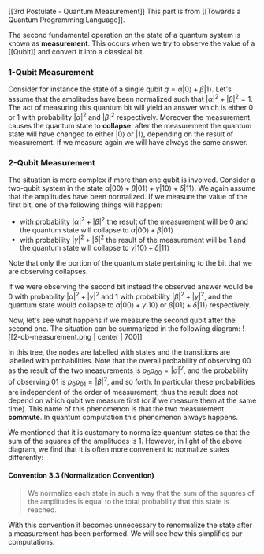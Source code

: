 [[3rd Postulate - Quantum Measurement]]
This part is from [[Towards a Quantum Programming Language]]. 

The second fundamental operation on the state of a quantum system is known as **measurement**.
This occurs when we try to observe the value of a [[Qubit]] and convert it into a classical bit. 
### 1-Qubit Measurement
Consider for instance the state of a single qubit $q = \alpha|0\rangle + \beta|1\rangle$. 
Let's assume that the amplitudes have been normalized such that $|\alpha|^2+|\beta|^2 = 1$. 
The act of measuring this quantum bit will yield an answer which is either $0$ or $1$ with probability $|\alpha|^2$ and $|\beta|^2$ respectively. 
Moreover the measurement causes the quantum state to **collapse**: after the measurement the quantum state will have changed to either $|0\rangle$ or $|1\rangle$, depending on the result of measurement. 
If we measure again we will have always the same answer. 
### 2-Qubit Measurement
The situation is more complex if more than one qubit is involved. Consider a two-qubit system in the state $\alpha|00\rangle + \beta|01\rangle + \gamma|10\rangle + \delta|11\rangle$. 
We again assume that the amplitudes have been normalized. 
If we measure the value of the first bit, one of the following things will happen: 
- with probability $|\alpha|^2 + |\beta|^2$ the result of the measurement will be $0$ and the quantum state will collapse to $\alpha|00\rangle + \beta|01\rangle$
- with probability $|\gamma|^2+ |\delta|^2$ the result of the measurement will be 1 and the quantum state will collapse to $\gamma|10\rangle + \delta|11\rangle$ 

Note that only the portion of the quantum state pertaining to the bit that we are observing collapses. 

If we were observing the second bit instead the observed answer would be $0$ with probability $|\alpha|^2 + |\gamma|^2$ and $1$ with probability $|\beta|^2+|\gamma|^2$, and the quantum state would collapse to $\alpha|00\rangle + \gamma|10\rangle$ or $\beta|01\rangle + \delta|11\rangle$ respectively. 

Now, let's see what happens if we measure the second qubit after the second one. 
The situation can be summarized in the following diagram: 
![[2-qb-measurement.png | center | 700]]

In this tree, the nodes are labelled with states and the transitions are labelled with probabilities. 
Note that the overall probability of observing $00$ as the result of the two measurements is $p_0p_{00} = |\alpha|^2$, and the probability of observing $01$ is $p_0p_{01} = |\beta|^2$, and so forth. 
In particular these probabilities are independent of the order of measurement; thus the result does not depend on which qubit we measure first (or if we measure them at the same time). 
This name of this phenomenon is that the two measurement **commute**. 
In quantum computation this phenomenon always happens. 

We mentioned that it is customary to normalize quantum states so that the sum of the squares of the amplitudes is $1$.
However, in light of the above diagram, we find that it is often more convenient to normalize states differently: 
#### Convention 3.3 (Normalization Convention)
> We normalize each state in such a way that the sum of the squares of the amplitudes is equal to the total probability that this state is reached.

With this convention it becomes unnecessary to renormalize the state after a measurement has been performed. 
We will see how this simplifies our computations. 

